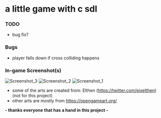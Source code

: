 # a little game with c sdl
### TODO
- bug fix?

### Bugs
- player falls down if cross colliding happens

### In-game Screenshot(s)
![Screenshot_3](https://user-images.githubusercontent.com/10449453/112652077-11b3d400-8e5e-11eb-97a8-42df6c612455.png)
![Screenshot_2](https://user-images.githubusercontent.com/10449453/112652086-15475b00-8e5e-11eb-96c7-5b46c80d0d12.png)
![Screenshot_1](https://user-images.githubusercontent.com/10449453/112651563-918d6e80-8e5d-11eb-8918-869cdaea6bd3.png)



- some of the arts are created from: Elthen (https://twitter.com/pixelthen) (not for this project)
- other arts are mostly from https://opengameart.org/

<b align="center" font-size="18">
  - thanks everyone that has a hand in this project -
</b>
